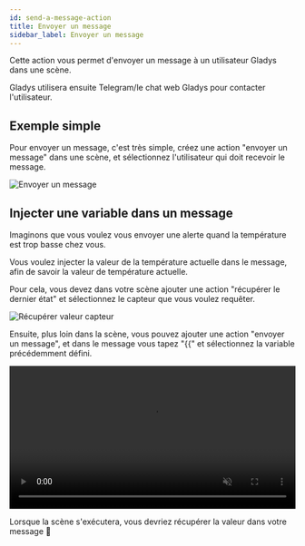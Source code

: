 ```yaml
---
id: send-a-message-action
title: Envoyer un message
sidebar_label: Envoyer un message
---
```


Cette action vous permet d'envoyer un message à un utilisateur Gladys dans une scène.

Gladys utilisera ensuite Telegram/le chat web Gladys pour contacter l'utilisateur.

## Exemple simple

Pour envoyer un message, c'est très simple, créez une action "envoyer un message" dans une scène, et sélectionnez l'utilisateur qui doit recevoir le message.

![Envoyer un message](/fr/img/docs/scenes/send-a-message-action/send-a-message.png)

## Injecter une variable dans un message

Imaginons que vous voulez vous envoyer une alerte quand la température est trop basse chez vous.

Vous voulez injecter la valeur de la température actuelle dans le message, afin de savoir la valeur de température actuelle.

Pour cela, vous devez dans votre scène ajouter une action "récupérer le dernier état" et sélectionnez le capteur que vous voulez requêter.

![Récupérer valeur capteur](/fr/img/docs/scenes/send-a-message-action/get-device-value.jpg)

Ensuite, plus loin dans la scène, vous pouvez ajouter une action "envoyer un message", et dans le message vous tapez "{{" et sélectionnez la variable précédemment défini.

<div class="videoContainer">
<video  width="100%" controls autoplay loop muted>
<source src="/fr/img/docs/scenes/send-a-message-action/inject-variable-demo.mp4" type="video/mp4" />
  Your browser does not support the video tag.
</video>
</div>

Lorsque la scène s'exécutera, vous devriez récupérer la valeur dans votre message 🥳
